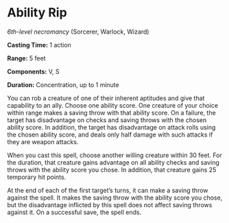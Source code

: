 # Ability Rip
*6th-level necromancy* (Sorcerer, Warlock, Wizard)

**Casting Time:** 1 action

**Range:** 5 feet

**Components:** V, S

**Duration:** Concentration, up to 1 minute

You can rob a creature of one of their inherent aptitudes and give that capability to an ally. Choose one ability score. One creature of your choice within range makes a saving throw with that ability score. On a failure, the target has disadvantage on checks and saving throws with the chosen ability score. In addition, the target has disadvantage on attack rolls using the chosen ability score, and deals only half damage with such attacks if they are weapon attacks.

When you cast this spell, choose another willing creature within 30 feet. For the duration, that creature gains advantage on all ability checks and saving throws with the ability score you chose. In addition, that creature gains 25 temporary hit points.

At the end of each of the first target’s turns, it can make a saving throw against the spell. It makes the saving throw with the ability score you chose, but the disadvantage inflicted by this spell does not affect saving throws against it. On a successful save, the spell ends.

